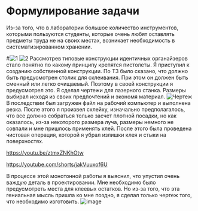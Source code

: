 # Формулирование задачи

Из-за того, что в лаборатории большое количество инструментов, которыми пользуются студенты, которые очень любят оставлять предметы труда не на своих местах, возникает необходимость в систематизированном хранении.

#![1](https://github.com/Evgenpump71/Project1/assets/144489649/c6847a15-fc49-4088-9b8e-40c57f48411a)
![2](https://github.com/Evgenpump71/Project1/assets/144489649/ca4e4904-b839-4cfa-b762-3d877e4cb4b8)
Рассмотрев типовые конструкции идентичных органайзеров стало понятно по какому принципу крепятся пистолеты.
Я приступил к созданию собственной конструкции. По ТЗ было сказано, что должно быть предусмотрен столик для склеивания. При этом он должен быть сменный или легко очищаемый. Поэтому в своей конструкции я предусмотрел это. Я сделал чертежи для лазерного станка. Размеры выбирал исходя из своих предпочтений и экономя материал.
![Чертеж](https://github.com/Evgenpump71/Project1/assets/144489649/d94263b5-dca0-476c-a287-a1d1d946e83f)
В последствии был загружен файл на рабочий компьютер и выполнена резка.
После этого я произвел склейку, изначально предполагалось, что все должно собраться только засчет плотной посадки, но как оказалось, из-за некоторого размера луча, размеры немного не совпали и мне пришлось применять клей.
После этого была проведена чистовая операция, которой я убрал излишки клея и стыки на поверхностях.

https://youtu.be/ztmxZNKhOtw

https://youtube.com/shorts/jakVuuxof6U

В процессе этой монотонной работы я выяснил, что упустил очень важдую деталь в проектировании. Мне необходимо было предусмотреть места для клеевых остатков. Но из-за того, что эта гениальная мысль пришла ко мне поздно, я сделал только чертеж того, что необходимо изготовить.
![image](https://github.com/Evgenpump71/Project1/assets/144489649/6cc97111-0c16-46cc-a1aa-6d991dec70d5)
